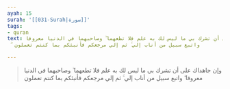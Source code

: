 ```yaml
---
ayah: 15
surah: '[[031-Surah|سورة]]'
tags:
- quran
text: وإن جاهداك على أن تشرك بي ما ليس لك به علم فلا تطعهما ۖ وصاحبهما في الدنيا معروفا
  ۖ واتبع سبيل من أناب إلي ۚ ثم إلي مرجعكم فأنبئكم بما كنتم تعملون

---
```

> وإن جاهداك على أن تشرك بي ما ليس لك به علم فلا تطعهما ۖ وصاحبهما في الدنيا معروفا ۖ واتبع سبيل من أناب إلي ۚ ثم إلي مرجعكم فأنبئكم بما كنتم تعملون
